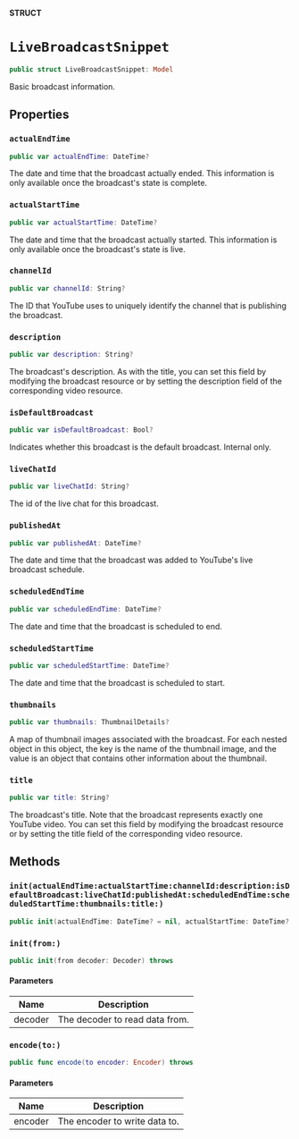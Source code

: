 **STRUCT**

# `LiveBroadcastSnippet`

```swift
public struct LiveBroadcastSnippet: Model
```

Basic broadcast information.

## Properties
### `actualEndTime`

```swift
public var actualEndTime: DateTime?
```

The date and time that the broadcast actually ended. This information is only available once the broadcast's state is complete.

### `actualStartTime`

```swift
public var actualStartTime: DateTime?
```

The date and time that the broadcast actually started. This information is only available once the broadcast's state is live.

### `channelId`

```swift
public var channelId: String?
```

The ID that YouTube uses to uniquely identify the channel that is publishing the broadcast.

### `description`

```swift
public var description: String?
```

The broadcast's description. As with the title, you can set this field by modifying the broadcast resource or by setting the description field of the corresponding video resource.

### `isDefaultBroadcast`

```swift
public var isDefaultBroadcast: Bool?
```

Indicates whether this broadcast is the default broadcast. Internal only.

### `liveChatId`

```swift
public var liveChatId: String?
```

The id of the live chat for this broadcast.

### `publishedAt`

```swift
public var publishedAt: DateTime?
```

The date and time that the broadcast was added to YouTube's live broadcast schedule.

### `scheduledEndTime`

```swift
public var scheduledEndTime: DateTime?
```

The date and time that the broadcast is scheduled to end.

### `scheduledStartTime`

```swift
public var scheduledStartTime: DateTime?
```

The date and time that the broadcast is scheduled to start.

### `thumbnails`

```swift
public var thumbnails: ThumbnailDetails?
```

A map of thumbnail images associated with the broadcast. For each nested object in this object, the key is the name of the thumbnail image, and the value is an object that contains other information about the thumbnail.

### `title`

```swift
public var title: String?
```

The broadcast's title. Note that the broadcast represents exactly one YouTube video. You can set this field by modifying the broadcast resource or by setting the title field of the corresponding video resource.

## Methods
### `init(actualEndTime:actualStartTime:channelId:description:isDefaultBroadcast:liveChatId:publishedAt:scheduledEndTime:scheduledStartTime:thumbnails:title:)`

```swift
public init(actualEndTime: DateTime? = nil, actualStartTime: DateTime? = nil, channelId: String? = nil, description: String? = nil, isDefaultBroadcast: Bool? = nil, liveChatId: String? = nil, publishedAt: DateTime? = nil, scheduledEndTime: DateTime? = nil, scheduledStartTime: DateTime? = nil, thumbnails: ThumbnailDetails? = nil, title: String? = nil)
```

### `init(from:)`

```swift
public init(from decoder: Decoder) throws
```

#### Parameters

| Name | Description |
| ---- | ----------- |
| decoder | The decoder to read data from. |

### `encode(to:)`

```swift
public func encode(to encoder: Encoder) throws
```

#### Parameters

| Name | Description |
| ---- | ----------- |
| encoder | The encoder to write data to. |